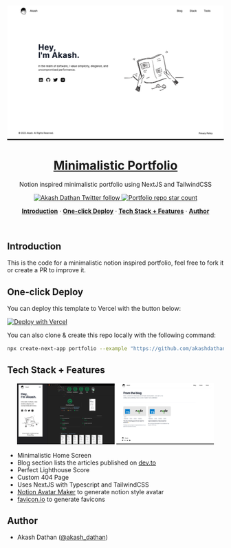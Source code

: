 <a href="https://akashdathan.co">
  <img alt="Notion INspired minimalistic portfolio" src="docs/demo-home.png">

  <h1 align="center">Minimalistic Portfolio</h1>
</a>

<p align="center">
  Notion inspired minimalistic portfolio using NextJS and TailwindCSS
</p>

<p align="center">
  <a href="https://twitter.com/akash_dathan">
    <img src="https://img.shields.io/twitter/follow/akash_dathan?style=flat&label=akash_dathan&logo=twitter&color=0bf&logoColor=fff" alt="Akash Dathan Twitter follow" />
  </a>
  <a href="https://github.com/akashdathan/portfolio">
    <img src="https://img.shields.io/github/stars/akashdathan/portfolio?label=akashdathan%2Fportfolio" alt="Portfolio repo star count" />
  </a>
</p>

<p align="center">
  <a href="#introduction"><strong>Introduction</strong></a> ·
  <a href="#one-click-deploy"><strong>One-click Deploy</strong></a> ·
  <a href="#tech-stack--features"><strong>Tech Stack + Features</strong></a> ·
  <a href="#author"><strong>Author</strong></a>
</p>
<br/>

## Introduction

This is the code for a minimalistic notion inspired portfolio, feel free to fork it or create a PR to improve it.

## One-click Deploy

You can deploy this template to Vercel with the button below:

[![Deploy with Vercel](https://vercel.com/button)](https://vercel.com/new/clone?repository-url=https%3A%2F%2Fgithub.com%2Fakashdathan%2Fportfolio&project-name=minimalistic-portfolio&repository-name=minimalistic-portfolio&redirect-url=https%3A%2F%2Ftwitter.com%2Fakash_dathan&developer-id=z1GWQU26Cgp4lk1XwCF7Dnfn&demo-title=Minimalistic%20Portfolio&demo-description=Notion%20Inspired%20Minimalistic%20Portfolio%20Usinfg%20NextJS%20%26%20TailwindCSS&demo-url=https%3A%2F%2Fakashdathan.co&demo-image=https%3A%2F%2Fakashdathan.co%2Fimages%2Fdemo-image.png)

You can also clone & create this repo locally with the following command:

```bash
npx create-next-app portfolio --example "https://github.com/akashdathan/portfolio"
```

## Tech Stack + Features

<p align="center">
    <img src="docs/demo-lighthouse.png" alt="Lighthouse Stats" width="45%"/>
    <img src="docs/demo-blog.png" alt="Lighthouse Stats" width="45%"/>
<p>

- Minimalistic Home Screen 
- Blog section lists the articles published on [dev.to](https://www.dev.to)
- Perfect Lighthouse Score
- Custom 404 Page
- Uses NextJS with Typescript and TailwindCSS
- [Notion Avatar Maker](https://notion-avatar.vercel.app/) to generate notion style avatar
- [favicon.io](https://favicon.io/) to generate favicons

## Author

- Akash Dathan ([@akash_dathan](https://twitter.com/akash_dathan))